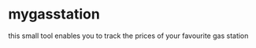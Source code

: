 mygasstation
============

this small tool enables you to track the prices of your favourite gas station
